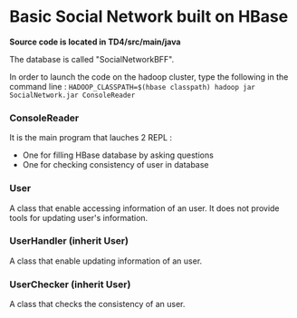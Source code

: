 # Basic Social Network built on HBase

**Source code is located in TD4/src/main/java**

The database is called "SocialNetworkBFF".

In order to launch the code on the hadoop cluster, type the following in the command line :
`HADOOP_CLASSPATH=$(hbase classpath) hadoop jar SocialNetwork.jar ConsoleReader`

### ConsoleReader 

It is the main program that lauches 2 REPL :
- One for filling HBase database by asking questions
- One for checking consistency of user in database


### User

A class that enable accessing information of an user.
It does not provide tools for updating user's information.


### UserHandler (inherit User)

A class that enable updating information of an user.


### UserChecker (inherit User)

A class that checks the consistency of an user.
